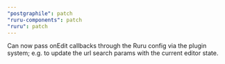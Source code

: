 ```yaml
---
"postgraphile": patch
"ruru-components": patch
"ruru": patch
---
```


Can now pass onEdit callbacks through the Ruru config via the plugin system;
e.g. to update the url search params with the current editor state.

